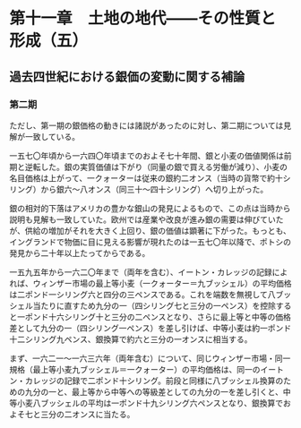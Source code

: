 # 第十一章　土地の地代<span class="emdash-pair">——</span>その性質と形成（五）

## 過去四世紀における銀価の変動に関する補論

### 第二期

ただし、第一期の銀価格の動きには諸説があったのに対し、第二期については見解が一致している。

一五七〇年頃から一六四〇年頃までのおよそ七十年間、銀と小麦の価値関係は前期と逆転した。銀の実質価値は下がり（同量の銀で買える労働が減り）、小麦の名目価格は上がって、一クォーターは従来の銀約二オンス（当時の貨幣で約十シリング）から銀六〜八オンス（同三十〜四十シリング）へ切り上がった。

銀の相対的下落はアメリカの豊かな銀山の発見によるもので、この点は当時から説明も見解も一致していた。欧州では産業や改良が進み銀の需要は伸びていたが、供給の増加がそれを大きく上回り、銀の価値は顕著に下がった。もっとも、イングランドで物価に目に見える影響が現れたのは一五七〇年以降で、ポトシの発見から二十年以上たってからである。

一五九五年から一六二〇年まで（両年を含む）、イートン・カレッジの記録によれば、ウィンザー市場の最上等小麦（一クォーター＝九ブッシェル）の平均価格は二ポンド一シリング六と四分の三ペンスである。これを端数を無視して八ブッシェル当たりに直すため九分の一（四シリング七と三分の一ペンス）を控除すると一ポンド十六シリング十と三分の二ペンスとなり、さらに最上等と中等の価格差として九分の一（四シリング一ペンス）を差し引けば、中等小麦は約一ポンド十二シリング九ペンス、銀換算で約六と三分の一オンスに相当する。

まず、一六二一〜一六三六年（両年含む）について、同じウィンザー市場・同一規格（最上等小麦九ブッシェル＝一クォーター）の平均価格は、同一のイートン・カレッジの記録で二ポンド十シリング。前段と同様に八ブッシェル換算のための九分の一と、最上等から中等への等級差としての九分の一を差し引くと、中等小麦八ブッシェルの平均は一ポンド十九シリング六ペンスとなり、銀換算でおよそ七と三分の二オンスに当たる。
